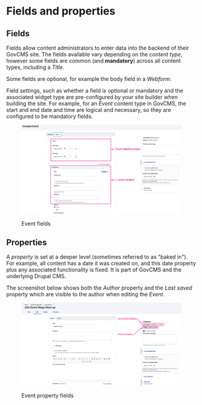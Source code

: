 # Fields and properties

## Fields

Fields allow content administrators to enter data into the backend of their GovCMS site. The fields available vary depending on the _content type_, however some fields are common (and **mandatory**) across all content types, including a _Title_.

Some fields are optional, for example the body field in a _Webform_.

Field settings, such as whether a field is optional or mandatory and the associated widget type are pre-configured by your site builder when building the site. For example, for an _Event_ content type in GovCMS, the start and end date and time are logical and necessary, so they are configured to be mandatory fields.

<figure><img src="../.gitbook/assets/image (4) (1) (1).png" alt=""><figcaption><p>Event fields</p></figcaption></figure>

## Properties

A _property_ is set at a deeper level (sometimes referred to as "baked in"). For example, all content has a date it was created on, and this date property plus any associated functionality is fixed. It is part of GovCMS and the underlying Drupal CMS.

The screenshot below shows both the _Author_ property and the _Last saved_ property which are visible to the author when editing the _Event_.

<figure><img src="../.gitbook/assets/image (1) (1) (1) (1) (1) (1) (1).png" alt=""><figcaption><p>Event property fields</p></figcaption></figure>
